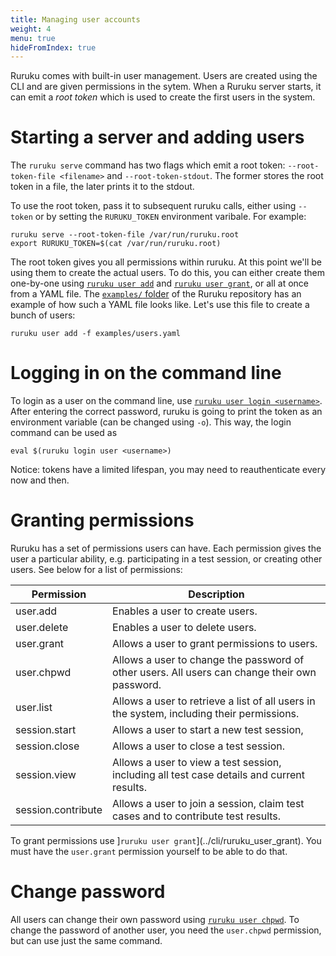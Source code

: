 ```yaml
---
title: Managing user accounts
weight: 4
menu: true
hideFromIndex: true
---
```


Ruruku comes with built-in user management.
Users are created using the CLI and are given permissions in the sytem.
When a Ruruku server starts, it can emit a _root token_ which is used to create the first users in the system.

# Starting a server and adding users
The `ruruku serve` command has two flags which emit a root token: `--root-token-file <filename>` and `--root-token-stdout`.
The former stores the root token in a file, the later prints it to the stdout.

To use the root token, pass it to subsequent ruruku calls, either using `--token` or by setting the `RURUKU_TOKEN` environment varibale.
For example:
```
ruruku serve --root-token-file /var/run/ruruku.root
export RURUKU_TOKEN=$(cat /var/run/ruruku.root)
```

The root token gives you all permissions within ruruku. At this point we'll be using them to create the actual users.
To do this, you can either create them one-by-one using [`ruruku user add`](../cli/ruruku_user_add) and [`ruruku user grant`](../cli/ruruku_user_grant),
or all at once from a YAML file. The [`examples/` folder](https://github.com/32leaves/ruruku/tree/master/examples) of the Ruruku repository has
an example of how such a YAML file looks like. Let's use this file to create a bunch of users:
```
ruruku user add -f examples/users.yaml
```

# Logging in on the command line
To login as a user on the command line, use [`ruruku user login <username>`](../cli/ruruku_user_login). After entering the correct password,
ruruku is going to print the token as an environment variable (can be changed using `-o`). This way, the login
command can be used as
```
eval $(ruruku login user <username>)
```
Notice: tokens have a limited lifespan, you may need to reauthenticate every now and then.

# Granting permissions
Ruruku has a set of permissions users can have. Each permission gives the user a particular ability, e.g. participating
in a test session, or creating other users. See below for a list of permissions:

| Permission         | Description                                                                                   |
|--------------------|-----------------------------------------------------------------------------------------------|
| user.add           | Enables a user to create users.                                                               |
| user.delete        | Enables a user to delete users.                                                               |
| user.grant         | Allows a user to grant permissions to users.                                                  |
| user.chpwd         | Allows a user to change the password of other users. All users can change their own password. |
| user.list          | Allows a user to retrieve a list of all users in the system, including their permissions.     |
| session.start      | Allows a user to start a new test session,                                                    |
| session.close      | Allows a user to close a test session.                                                        |
| session.view       | Allows a user to view a test session, including all test case details and current results.    |
| session.contribute | Allows a user to join a session, claim test cases and to contribute test results.             |

To grant permissions use ]`ruruku user grant`](../cli/ruruku_user_grant). You must have the `user.grant` permission yourself to be able to do that.

# Change password
All users can change their own password using [`ruruku user chpwd`](../cli/ruruku_user_chpwd). To change the password of another user, you need the
`user.chpwd` permission, but can use just the same command.